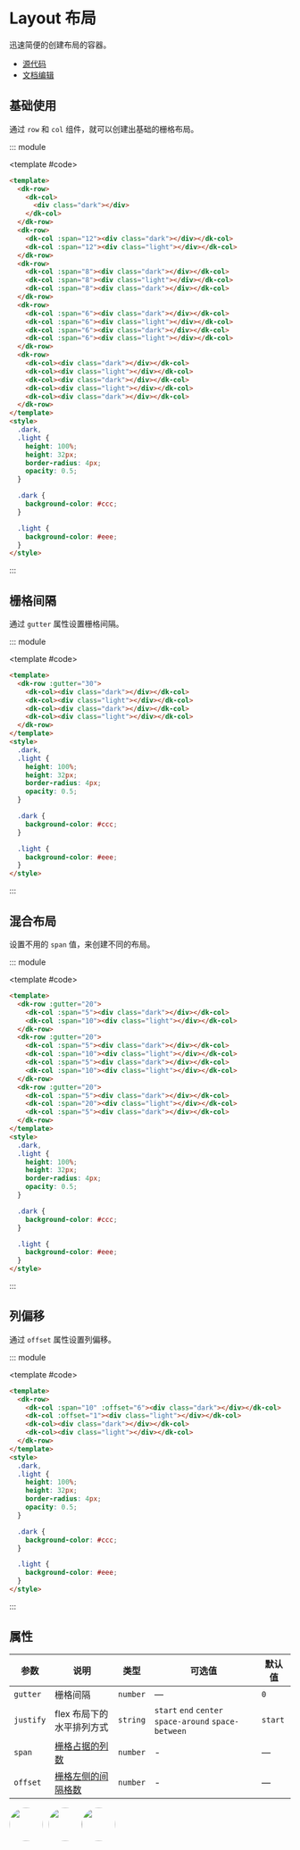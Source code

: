 # Layout 布局

迅速简便的创建布局的容器。

- [源代码](https://github.com/dk-plus-ui/dk-plus-ui/tree/master/packages/components/dkrow)
- [文档编辑](https://github.com/dk-plus-ui/dk-plus-ui/blob/master/docs/zh/components/layout.md)

## <a id='基础使用'>基础使用</a>

通过 `row` 和 `col` 组件，就可以创建出基础的栅格布局。

::: module

<template #code>
<LayoutComp class="docs-row">
</LayoutComp>
</template>

```html
<template>
  <dk-row>
    <dk-col>
      <div class="dark"></div>
    </dk-col>
  </dk-row>
  <dk-row>
    <dk-col :span="12"><div class="dark"></div></dk-col>
    <dk-col :span="12"><div class="light"></div></dk-col>
  </dk-row>
  <dk-row>
    <dk-col :span="8"><div class="dark"></div></dk-col>
    <dk-col :span="8"><div class="light"></div></dk-col>
    <dk-col :span="8"><div class="dark"></div></dk-col>
  </dk-row>
  <dk-row>
    <dk-col :span="6"><div class="dark"></div></dk-col>
    <dk-col :span="6"><div class="light"></div></dk-col>
    <dk-col :span="6"><div class="dark"></div></dk-col>
    <dk-col :span="6"><div class="light"></div></dk-col>
  </dk-row>
  <dk-row>
    <dk-col><div class="dark"></div></dk-col>
    <dk-col><div class="light"></div></dk-col>
    <dk-col><div class="dark"></div></dk-col>
    <dk-col><div class="light"></div></dk-col>
    <dk-col><div class="dark"></div></dk-col>
  </dk-row>
</template>
<style>
  .dark,
  .light {
    height: 100%;
    height: 32px;
    border-radius: 4px;
    opacity: 0.5;
  }

  .dark {
    background-color: #ccc;
  }

  .light {
    background-color: #eee;
  }
</style>
```

:::

## <a id='栅格间隔'>栅格间隔</a>

通过 `gutter` 属性设置栅格间隔。

::: module

<template #code>
<LayoutCompGutter class="docs-row">
</LayoutCompGutter>
</template>

```html
<template>
  <dk-row :gutter="30">
    <dk-col><div class="dark"></div></dk-col>
    <dk-col><div class="light"></div></dk-col>
    <dk-col><div class="dark"></div></dk-col>
    <dk-col><div class="light"></div></dk-col>
  </dk-row>
</template>
<style>
  .dark,
  .light {
    height: 100%;
    height: 32px;
    border-radius: 4px;
    opacity: 0.5;
  }

  .dark {
    background-color: #ccc;
  }

  .light {
    background-color: #eee;
  }
</style>
```

:::

## <a id='混合布局'>混合布局</a>

设置不用的 `span` 值，来创建不同的布局。

::: module

<template #code>
<LayoutCompBlend class="docs-row">
</LayoutCompBlend>
</template>

```html
<template>
  <dk-row :gutter="20">
    <dk-col :span="5"><div class="dark"></div></dk-col>
    <dk-col :span="10"><div class="light"></div></dk-col>
  </dk-row>
  <dk-row :gutter="20">
    <dk-col :span="5"><div class="dark"></div></dk-col>
    <dk-col :span="10"><div class="light"></div></dk-col>
    <dk-col :span="5"><div class="dark"></div></dk-col>
    <dk-col :span="10"><div class="light"></div></dk-col>
  </dk-row>
  <dk-row :gutter="20">
    <dk-col :span="5"><div class="dark"></div></dk-col>
    <dk-col :span="20"><div class="light"></div></dk-col>
    <dk-col :span="5"><div class="dark"></div></dk-col>
  </dk-row>
</template>
<style>
  .dark,
  .light {
    height: 100%;
    height: 32px;
    border-radius: 4px;
    opacity: 0.5;
  }

  .dark {
    background-color: #ccc;
  }

  .light {
    background-color: #eee;
  }
</style>
```

:::

## <a id='列偏移'>列偏移</a>

通过 `offset` 属性设置列偏移。

::: module

<template #code>
<LayoutCompOffset class="docs-row">
</LayoutCompOffset>
</template>

```html
<template>
  <dk-row>
    <dk-col :span="10" :offset="6"><div class="dark"></div></dk-col>
    <dk-col :offset="1"><div class="light"></div></dk-col>
    <dk-col><div class="dark"></div></dk-col>
    <dk-col><div class="light"></div></dk-col>
  </dk-row>
</template>
<style>
  .dark,
  .light {
    height: 100%;
    height: 32px;
    border-radius: 4px;
    opacity: 0.5;
  }

  .dark {
    background-color: #ccc;
  }

  .light {
    background-color: #eee;
  }
</style>
```

:::

## <a id="属性">属性</a>

| 参数      | 说明                      | 类型     | 可选值                                                | 默认值  |
| --------- | ------------------------- | -------- | ----------------------------------------------------- | ------- |
| `gutter`  | 栅格间隔                  | `number` | —                                                     | `0`     |
| `justify` | flex 布局下的水平排列方式 | `string` | `start` `end` `center` `space-around` `space-between` | `start` |
| `span`    | [栅格占据的列数](#混合布局)            | `number` | -                                                     | —       |
| `offset`  | [栅格左侧的间隔格数](#列偏移)        | `number` | -                                                     | —       |

<script setup>
  import LayoutComp from './vueDome/layout/index.vue'
  import LayoutCompGutter from './vueDome/layout/gutter.vue'
  import LayoutCompBlend from './vueDome/layout/blend.vue'
  import LayoutCompOffset from './vueDome/layout/offset.vue'
</script>

<div style='display: flex;'>
  <a href="https://github.com/dk-plus-ui" target="_blank" style='margin-right:10px;'>
    <img style='width:60px;height:60px;border-radius: 50%;' src="https://avatars.githubusercontent.com/u/88755587?v=4" />
  </a>
  <a href="https://github.com/WangYingJay" target="_blank">
    <img style='width:60px;height:60px;border-radius: 50%;' src="https://avatars.githubusercontent.com/u/117073291?s=64&v=4"/>
  </a>
  <a href="https://github.com/XuXiaoyingy" target="_blank">
    <img style='width:60px;height:60px;border-radius: 50%;' src="https://avatars.githubusercontent.com/u/140246146?v=4"/>
  </a>
</div>
